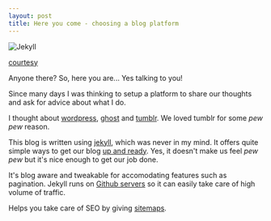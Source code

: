 ```yaml
---
layout: post
title: Here you come - choosing a blog platform
---
```


![Jekyll](http://www.girliemac.com/assets/images/articles/2013/12/jekyll.png)

[courtesy](http://www.girliemac.com/blog/2013/12/27/wordpress-to-jekyll/)

Anyone there? So, here you are... Yes talking to you!

Since many days I was thinking to setup a platform to share our thoughts and ask for advice about what I do.

I thought about [wordpress](https://wordpress.com/), [ghost](https://ghost.org/) and [tumblr](https://www.tumblr.com/). We loved tumblr for some *pew pew* reason.

This blog is written using [jekyll](http://jekyllrb.com/), which was never in my mind. It offers quite simple ways to get our blog [up and ready](http://www.smashingmagazine.com/2014/08/01/build-blog-jekyll-github-pages/). Yes, it doesn't make us feel *pew pew* but it's nice enough to get our job done.

 It's blog aware and tweakable for accomodating features such as pagination. Jekyll runs on [Github servers](https://pages.github.com/) so it can easily take care of high volume of traffic.

Helps you take care of SEO by giving [sitemaps](http://xameeramir.github.io/sitemap.xml).